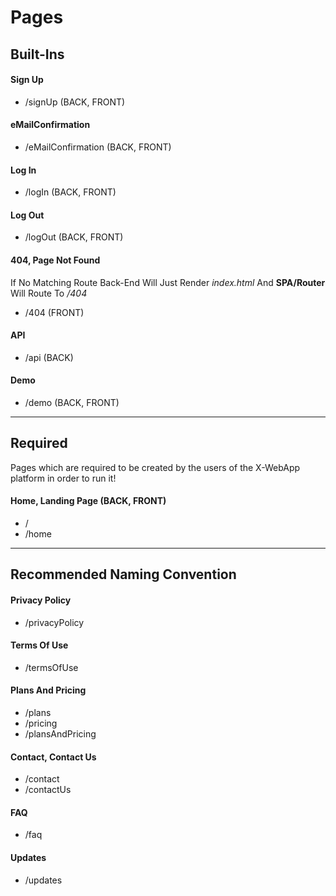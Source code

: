 # Pages


## Built-Ins
#### Sign Up
- /signUp (BACK, FRONT)

#### eMailConfirmation
- /eMailConfirmation (BACK, FRONT)

#### Log In
- /logIn (BACK, FRONT)

#### Log Out
- /logOut (BACK, FRONT)

#### 404, Page Not Found
If No Matching Route Back-End Will Just Render *index.html* And **SPA/Router** Will Route To */404*
- /404 (FRONT)

#### API
- /api (BACK)

#### Demo
- /demo (BACK, FRONT)

---

## Required
Pages which are required to be created by the users of the X-WebApp platform in order to run it!

#### Home, Landing Page (BACK, FRONT)
- /
- /home

---

## Recommended Naming Convention


#### Privacy Policy
- /privacyPolicy

#### Terms Of Use
- /termsOfUse

#### Plans And Pricing
- /plans
- /pricing
- /plansAndPricing

#### Contact, Contact Us
- /contact
- /contactUs

#### FAQ
- /faq

#### Updates
- /updates
